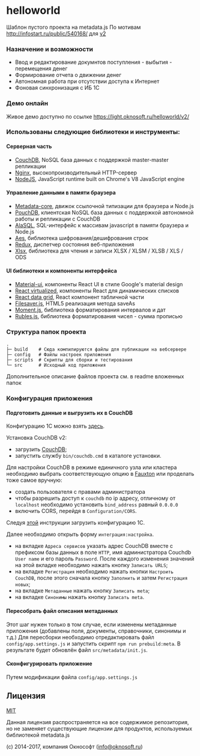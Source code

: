 # helloworld
Шаблон пустого проекта на metadata.js
По мотивам http://infostart.ru/public/540168/ для [v2](https://github.com/oknosoft/metadata.js/tree/develop/packages)

### Назначение и возможности
- Ввод и редактирование докумнтов поступления - выбытия - перемещения денег
- Формирование отчета о движении денег
- Автономная работа при отсутствии доступа к Интернет
- Фоновая синхронизация с ИБ 1С

### Демо онлайн
Живое демо доступно по ссылке https://light.oknosoft.ru/helloworld/v2/

### Использованы следующие библиотеки и инструменты:
#### Серверная часть
- [CouchDB](http://couchdb.apache.org/), NoSQL база данных с поддержкой master-master репликации
- [Nginx](http://nginx.org/ru/), высокопроизводительный HTTP-сервер
- [NodeJS](https://nodejs.org/en/), JavaScript runtime built on Chrome's V8 JavaScript engine

#### Управление данными в памяти браузера
- [Metadata-core](https://github.com/oknosoft/metadata.js/tree/develop/packages/metadata-core), движок ссылочной типизации для браузера и Node.js
- [PouchDB](https://pouchdb.com/), клиентская NoSQL база данных с поддержкой автономной работы и репликации с CouchDB
- [AlaSQL](https://github.com/agershun/alasql), SQL-интерфейс к массивам javascript в памяти браузера и Node.js
- [Aes](http://www.movable-type.co.uk/scripts/aes.html), библиотека шифрования/дешифрования строк
- [Redux](https://github.com/reactjs/redux), диспетчер состояния веб-приложения
- [Xlsx](https://github.com/SheetJS/js-xlsx), библиотека для чтения и записи XLSX / XLSM / XLSB / XLS / ODS

#### UI библиотеки и компоненты интерфейса
- [Material-ui](http://www.material-ui.com/), компоненты React UI в стиле Google's material design
- [React virtualized](https://github.com/bvaughn/react-virtualized), компоненты React для динамических списков
- [React data grid](https://github.com/adazzle/react-data-grid), React компонент табличной части
- [Filesaver.js](https://github.com/eligrey/FileSaver.js), HTML5 реализация метода saveAs
- [Moment.js](http://momentjs.com/), библиотека форматирования интервалов и дат
- [Rubles.js](http://meritt.github.io/rubles/), библиотека форматирования чисел - сумма прописью

### Структура папок проекта
```
.
├─ build    # Сюда компилируются файлы для публикации на вебсервере
├─ config   # Файлы настроек приложения
├─ scripts  # Скрипты для сборки и тестирования
└─ src      # Исходный код приложения
```
Дополнительное описание файлов проекта см. в readme вложенных папок

### Конфигурация приложения

#### Подготовить данные и выгрузить их в CouchDB
Конфигурацию 1С можно взять [здесь](https://github.com/oknosoft/metadata.js/tree/master/integration_1c).

Установка CouchDB v2:
- загрузить [CouchDB](http://couchdb.apache.org/#download);
- запустить службу `bin/couchdb.cmd` в каталоге установки.

Для настройки CouchDB в режиме единичного узла или кластера необходимо выбрать соответствующую опцию в [Fauxton](http://localhost:5984/_utils#setup) или проделать тоже самое вручную:
- создать пользователя с правами администратора
- чтобы разрешить доступ к `couchdb` по ip адресу, отличному от `localhost` необходимо установить `bind_address` равный `0.0.0.0`
- включить CORS, перейдя в `Configuration/CORS`.

Следуя [этой](https://github.com/oknosoft/metadata.js/tree/master/integration_1c) инструкции загрузить конфигурацию 1С.

Далее необходимо открыть форму `интеграция:настройка`.
- на вкладке `Адреса сервисов` указать адрес CouchDB вместе с префиксом базы данных в поле `HTTP`, имя администратора Couchdb `User name` и его пароль `Password`. После каждого изменения значений на этой вкладке необходимо нажать кнопку `Записать URLS`;
- на вкладке `Регистрация` необходимо нажать кнопки `Настроить CouchDB`, после этого сначала кнопку `Заполнить` и затем `Регистрация новых`;
- на вкладке `Метаданные` нажать кнопку `Записать meta`;
- на вкладке `Синонимы` нажать кнопку `Записать meta`.

#### Пересобрать файл описания метаданных
Этот шаг нужен только в том случае, если изменены метаданные приложения (добавлены поля, документы, справочники, синонимы и т.д.)
Для пересборки необходимо отредактировать файл `config/app.settings.js` и запустить скрипт `npm run prebuild:meta`. В результате будет обновлён файл `src/metadata/init.js`.

#### Сконфигурировать приложение
Путем модификации файла `config/app.settings.js`

## Лицензия
[MIT](LICENSE)

Данная лицензия распространяется на все содержимое репозитория, но не заменяет существующие лицензии для продуктов, используемых библиотекой metadata.js

(c) 2014-2017, компания Окнософт (info@oknosoft.ru)
